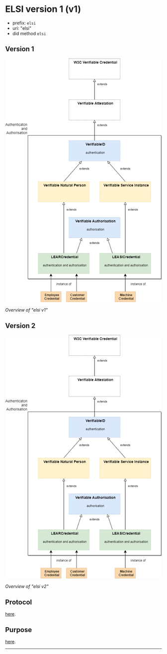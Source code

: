 # ELSI version 1 (v1)

- prefix: `elsi`
- uri: "elsi"
- did method `elsi`


## Version 1

![image](./image/elsi.png)

*Overview of "elsi v1"*

## Version 2

![image](./image/elsi.v2.png)

*Overview of "elsi v2"*

## Protocol

[here](./protocol/).

## Purpose

[here](./purpose/).

---